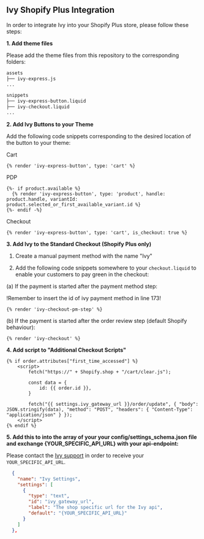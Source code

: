 ## Ivy Shopify Plus Integration

In order to integrate Ivy into your Shopify Plus store, please follow these steps:

**1. Add theme files**

Please add the theme files from this repository to the corresponding folders:

```bash
assets
├── ivy-express.js
...

snippets
├── ivy-express-button.liquid
├── ivy-checkout.liquid
...

```

**2. Add Ivy Buttons to your Theme**

Add the following code snippets corresponding to the desired location of the button to your theme:

Cart

```liquid
{% render 'ivy-express-button', type: 'cart' %}

```

PDP

```liquid
{%- if product.available %}
  {% render 'ivy-express-button', type: 'product', handle: product.handle, variantId: product.selected_or_first_available_variant.id %}
{%- endif -%}
```

Checkout

```liquid
{% render 'ivy-express-button', type: 'cart', is_checkout: true %}
```

**3. Add Ivy to the Standard Checkout (Shopify Plus only)**

1. Create a manual payment method with the name "Ivy"

2. Add the following code snippets somewhere to your `checkout.liquid` to enable your customers to pay green in the checkout:

  (a) If the payment is started after the payment method step:

  !Remember to insert the id of ivy payment method in line 173!

  ```liquid
  {% render 'ivy-checkout-pm-step' %}
  ```

  (b) If the payment is started after the order review step (default Shopify behaviour):

  ```liquid
  {% render 'ivy-checkout' %}
  ```

**4. Add script to "Additional Checkout Scripts"**

```liquid
{% if order.attributes["first_time_accessed"] %}
    <script>
        fetch("https://" + Shopify.shop + "/cart/clear.js");

        const data = {
            id: {{ order.id }},
        }

        fetch("{{ settings.ivy_gateway_url }}/order/update", { "body": JSON.stringify(data), "method": "POST", "headers": { "Content-Type": "application/json" } });
    </script>
{% endif %}
```

**5. Add this to into the array of your your config/settings_schema.json file and exchange {YOUR_SPECIFIC_API_URL} with your api-endpoint:**

Please contact the [Ivy support]("mailto:merchant-support@getivy.de") in order to receive your `YOUR_SPECIFIC_API_URL`.

```json
  {
    "name": "Ivy Settings",
    "settings": [
      {
        "type": "text",
        "id": "ivy_gateway_url",
        "label": "The shop specific url for the Ivy api",
        "default": "{YOUR_SPECIFIC_API_URL}"
      }
    ]
  },
```
